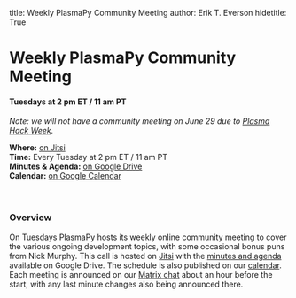 title: Weekly PlasmaPy Community Meeting
author: Erik T. Everson
hidetitle: True

[Jitsi]: https://meet.jit.si/plasmapy
[minutes and agenda]: https://drive.google.com/drive/folders/0ByPG8nie6fTPV1FQUEkzMTgtRTg?usp=sharing
[google calendar]: https://calendar.google.com/calendar/embed?src=o5lovdqm3illjm4e9k07vrl9mg%40group.calendar.google.com
[chat]: https://app.element.io/#/room/#plasmapy:openastronomy.org

# Weekly PlasmaPy Community Meeting
#### Tuesdays at 2 pm ET / 11 am PT

_Note: we will not have a community meeting on June 29 due to [Plasma Hack Week](https://hack.plasmapy.org/)._

**Where:** [on Jitsi][Jitsi] <br/>
**Time:** Every Tuesday at 2 pm ET / 11 am PT <br/>
**Minutes & Agenda:** [on Google Drive][minutes and agenda] <br/>
**Calendar:** [on Google Calendar][google calendar] <br/>
<br/><br/>

### Overview

On Tuesdays PlasmaPy hosts its weekly online community meeting to cover the various 
ongoing development topics, with some occasional bonus puns from Nick Murphy.
This call is hosted on [Jitsi] with the [minutes and agenda] available on Google Drive.
The schedule is also published on our [calendar][google calendar].  Each meeting 
is announced on our [Matrix chat][chat] about an hour before the start, with any last 
minute changes also being announced there.
